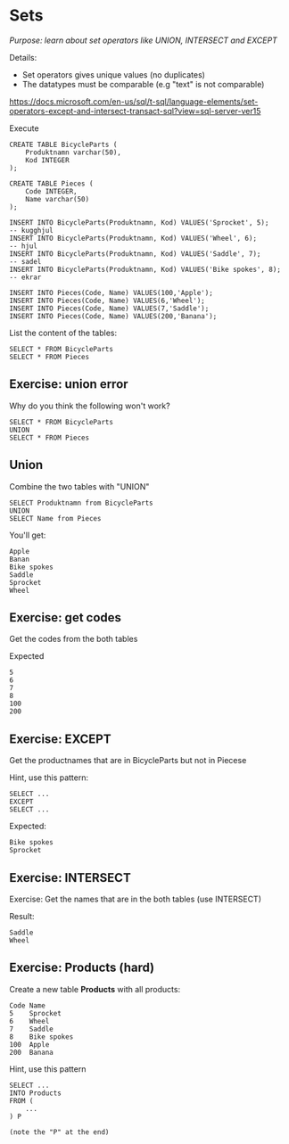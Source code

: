 # Sets

*Purpose: learn about set operators like UNION, INTERSECT and EXCEPT*

Details:

- Set operators gives unique values (no duplicates)
- The datatypes must be comparable (e.g "text" is not comparable)

https://docs.microsoft.com/en-us/sql/t-sql/language-elements/set-operators-except-and-intersect-transact-sql?view=sql-server-ver15

Execute

	CREATE TABLE BicycleParts (
		Produktnamn varchar(50),
		Kod INTEGER
	);

	CREATE TABLE Pieces (
		Code INTEGER,
		Name varchar(50) 
	);
	
	INSERT INTO BicycleParts(Produktnamn, Kod) VALUES('Sprocket', 5);      -- kugghjul
	INSERT INTO BicycleParts(Produktnamn, Kod) VALUES('Wheel', 6);         -- hjul
	INSERT INTO BicycleParts(Produktnamn, Kod) VALUES('Saddle', 7);        -- sadel
	INSERT INTO BicycleParts(Produktnamn, Kod) VALUES('Bike spokes', 8);   -- ekrar

	INSERT INTO Pieces(Code, Name) VALUES(100,'Apple'); 
	INSERT INTO Pieces(Code, Name) VALUES(6,'Wheel'); 
	INSERT INTO Pieces(Code, Name) VALUES(7,'Saddle'); 
	INSERT INTO Pieces(Code, Name) VALUES(200,'Banana'); 


List the content of the tables:

	SELECT * FROM BicycleParts
	SELECT * FROM Pieces

## Exercise: union error

Why do you think the following won't work?

	SELECT * FROM BicycleParts
	UNION
	SELECT * FROM Pieces

## Union

Combine the two tables with "UNION"

	SELECT Produktnamn from BicycleParts
	UNION
	SELECT Name from Pieces

You'll get:

	Apple
	Banan
	Bike spokes
	Saddle
	Sprocket
	Wheel



## Exercise: get codes

Get the codes from the both tables

Expected

	5
	6
	7
	8
	100
	200

## Exercise: EXCEPT 

Get the productnames that are in BicycleParts but not in Piecese 

Hint, use this pattern:

	SELECT ... 
	EXCEPT 
	SELECT ...

Expected:

	Bike spokes
	Sprocket

## Exercise: INTERSECT

Exercise: Get the names that are in the both tables (use INTERSECT)

Result:

	Saddle
	Wheel

## Exercise: Products (hard)

Create a new table **Products** with all products:

	Code Name
	5	 Sprocket
	6	 Wheel
	7	 Saddle
	8	 Bike spokes
	100	 Apple
	200	 Banana

Hint, use this pattern

	SELECT ...
	INTO Products
	FROM (
		...
	) P

	(note the "P" at the end)

